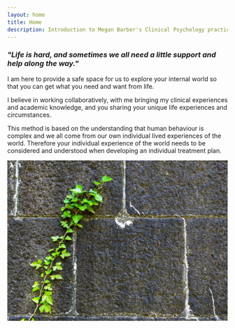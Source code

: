 ```yaml
---
layout: home
title: Home
description: Introduction to Megan Barber's Clinical Psychology practice. 
---
```


### _"Life is hard, and sometimes we all need a little support and help along the way."_


I am here to provide a safe space for us to explore your internal world
so that you can get what you need and want from life.

I believe in working collaboratively, with me bringing my clinical experiences and academic knowledge,
and you sharing your unique life experiences and circumstances.

This method is based on the understanding that human behaviour is complex and we all come from our own
individual lived experiences of the world. Therefore your individual experience of the world needs to be considered and understood when developing an individual treatment plan.

![home](/assets/img/ivy.jpg)
